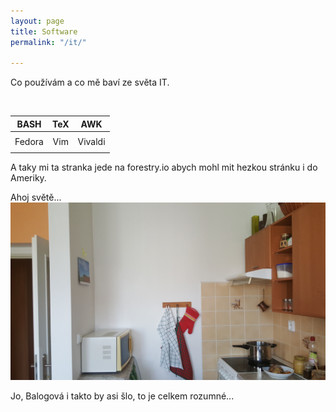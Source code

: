 ```yaml
---
layout: page
title: Software
permalink: "/it/"

---
```

Co používám a co mě baví ze světa IT.

<br>

| BASH | TeX | AWK |
| :---: | :---: | :---: |
|  |  |  |
| Fedora | Vim | Vivaldi |
|  |  |  |

A taky mi ta stranka jede na forestry.io abych mohl mit hezkou stránku i do Ameriky.

Ahoj světě... ![](/uploads/1561133746114844955449.jpg)

Jo, Balogová i takto by asi šlo, to je celkem rozumné...